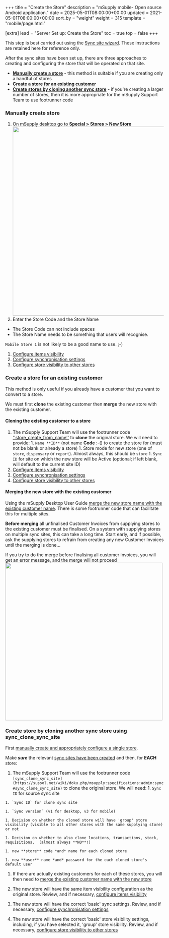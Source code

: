 +++
title = "Create the Store"
description = "mSupply mobile- Open source Android application."
date = 2025-05-01T08:00:00+00:00
updated = 2021-05-01T08:00:00+00:00
sort_by = "weight"
weight = 315
template = "mobile/page.html"

[extra]
lead = "Server Set up: Create the Store"
toc = true
top = false
+++

This step is best carried out using the [Sync site wizard](https://docs.msupply.org.nz/synchronisation:site_wizard).  These instructions are retained here for reference only.

After the sync sites have been set up, there are three approaches to creating and configuring the store that will be operated on that site.

  * **[Manually create a store](/en:mobile:setup:server_side:create_store#manually_create_store)** - this method is suitable if you are creating only a handful of stores
  * **[Create a store for an existing customer](/en:mobile:setup:server_side:create_store#create_store_for_existing_customer)**
  * **[Create stores by cloning another sync store](/en:mobile:setup:server_side:create_store#create_stores_by_cloning_another_sync_store_using_sync_clone_sync_site)** - if you're creating a larger number of stores, then it is more appropriate for the mSupply Support Team to use footrunner code

### Manually create store

  1. On mSupply desktop go to **Special > Stores > New Store**[<img src="/_media/mobile:mob2_001.jpg?w=600&amp;tok=f4f059" class="mediacenter" loading="lazy" alt="" width="600" />](/_detail/mobile:mob2_001.jpg?id=en%3Amobile%3Asetup%3Aserver_side%3Acreate_store)[<img src="/_media/mobile:newstore.jpg" class="mediacenter" loading="lazy" alt="" />](/_detail/mobile:newstore.jpg?id=en%3Amobile%3Asetup%3Aserver_side%3Acreate_store)
  1. Enter the Store Code and the Store Name[<img src="/_media/mobile:mob2_002.jpg" class="mediacenter" loading="lazy" alt="" />](/_detail/mobile:mob2_002.jpg?id=en%3Amobile%3Asetup%3Aserver_side%3Acreate_store)
  * The Store Code can not include spaces
  * The Store Name needs to be something that users will recognise.

 `Mobile Store 1` is not likely to be a good name to use. ;-)
  1. [Configure items visibility](/en:mobile:setup:server_side:config#making_items_visible_in_the_new_store_using_master_list_s)
  1. [Configure synchronisation settings](/en:mobile:setup:server_side:config#setting_up_the_correct_synchronisation_settings)
  1. [Configure store visibility to other stores](/en:mobile:setup:server_side:config#make_the_store_visible_to_other_stores)

### Create a store for an existing customer

This method is only useful if you already have a customer that you want to convert to a store.

We must first **clone** the existing customer then **merge** the new store with the existing customer.

#### Cloning the existing customer to a store

  1. The mSupply Support Team will use the footrunner code  [&#039;&#039;store_create_from_name&#039;&#039;](https://sussol.net/wiki/doku.php/msupply:specifications:admin:sync#store_create_from_name) to **clone** the original store.  We will need to provide:
    1. `Name **ID**` (not name **Code** :-() to create the store for (must not be blank or already a store)
    1. Store mode for new store (one of `store`, `dispensary` or `report`).  Almost always, this should be `store`
    1. `Sync ID` for site on which the new store will be Active (optional; if left blank, will default to the current site ID)
  1. [Configure items visibility](/en:mobile:setup:server_side:config#making_items_visible_in_the_new_store_using_master_list_s)
  1. [Configure synchronisation settings](/en:mobile:setup:server_side:config#setting_up_the_correct_synchronisation_settings)
  1. [Configure store visibility to other stores](/en:mobile:setup:server_side:config#make_the_store_visible_to_other_stores)

#### Merging the new store with the existing customer

Using the mSupply Desktop User Guide [merge the new store name with the existing customer name](https://docs.msupply.org.nz/names:merging_names).  There is some footrunner code that can facilitate this for multiple sites.

**Before merging** all unfinalised Customer Invoices from supplying stores to the existing customer must be finalised.  On a system with supplying stores on multiple sync sites, this can take a long time.  Start early, and if possible, ask the supplying stores to refrain from creating any new Customer Invoices until the merging is done…

If you try to do the merge before finalising all customer invoices, you will get an error message, and the merge will not proceed
[<img src="/_media/en:mobile:pasted:20200116-222550.png?w=500&amp;tok=a7ad8f" class="mediacenter" loading="lazy" alt="" width="500" />](/_detail/en:mobile:pasted:20200116-222550.png?id=en%3Amobile%3Asetup%3Aserver_side%3Acreate_store)

### Create store by cloning another sync store using sync_clone_sync_site

First [manually create and appropriately configure a single store](/en:mobile:setup:server_side:create_store#manually_create_store).

Make ***sure*** the relevant [sync sites have been created](/en:mobile:setup:server_side:create_sync_site) and then, for **EACH** store:

  1. The mSupply Support Team will use the footrunner code `[sync_clone_sync_site](https://sussol.net/wiki/doku.php/msupply:specifications:admin:sync#sync_clone_sync_site)` to clone the original store.  We will need:
    1. `Sync ID` for source sync site

    1. `Sync ID` for clone sync site

    1. `Sync version` (v1 for desktop, v3 for mobile)

    1. Decision on whether the cloned store will have 'group' store visibility (visible to all other stores with the same supplying store) or not

    1. Decision on whether to also clone locations, transactions, stock, requisitions.  (almost always **NO**!)

    1. new **store** code *and* name for each cloned store

    1. new **user** name *and* password for the each cloned store's default user

  1. If there are actually existing customers for each of these stores, you will then need to [merge the existing customer name with the new store](https://docs.msupply.org.nz/names:merging_names)

  1. The new store will have the same item visibility configuration as the original store.  Review, and if necessary, [configure items visibility](/en:mobile:setup:server_side:config#making_items_visible_in_the_new_store_using_master_list_s)

  1. The new store will have the correct 'basic' sync settings.  Review, and if necessary, [configure synchronisation settings](/en:mobile:setup:server_side:config#setting_up_the_correct_synchronisation_settings)

  1. The new store will have the correct 'basic' store visibility settings, including, if you have selected it, 'group' store visibility.  Review, and if necessary, [configure store visibility to other stores](/en:mobile:setup:server_side:config#make_the_store_visible_to_other_stores)


